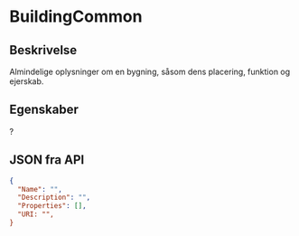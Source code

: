 # BuildingCommon

## Beskrivelse

Almindelige oplysninger om en bygning, såsom dens placering, funktion og ejerskab.

## Egenskaber

?

## JSON fra API

```json
{
  "Name": "",
  "Description": "",
  "Properties": [],
  "URI: "",
}
```
